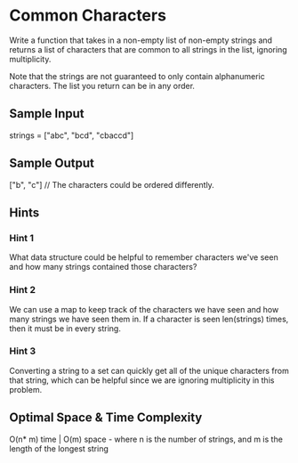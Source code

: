 # Common Characters

Write a function that takes in a non-empty list of non-empty strings and returns a list of characters that are common to 
all strings in the list, ignoring multiplicity.

Note that the strings are not guaranteed to only contain alphanumeric characters. The list you return can be in any order.

## Sample Input
strings = ["abc", "bcd", "cbaccd"]

## Sample Output
["b", "c"] // The characters could be ordered differently.

## Hints

### Hint 1
What data structure could be helpful to remember characters we've seen and how many strings contained those characters?

### Hint 2
We can use a map to keep track of the characters we have seen and how many strings we have seen them in. 
If a character is seen len(strings) times, then it must be in every string.

### Hint 3
Converting a string to a set can quickly get all of the unique characters from that string, which can be helpful since we 
are ignoring multiplicity in this problem.

## Optimal Space & Time Complexity
O(n* m) time | O(m) space - where n is the number of strings, and m is the length of the longest string